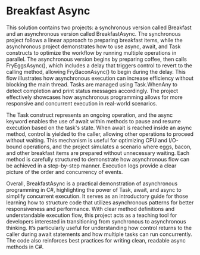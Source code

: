 # Breakfast Async

This solution contains two projects: a synchronous version called Breakfast and an asynchronous version called BreakfastAsync. The synchronous project follows a linear approach to preparing breakfast items, while the asynchronous project demonstrates how to use async, await, and Task constructs to optimize the workflow by running multiple operations in parallel. The asynchronous version begins by preparing coffee, then calls FryEggsAsync(), which includes a delay that triggers control to revert to the calling method, allowing FryBaconAsync() to begin during the delay. This flow illustrates how asynchronous execution can increase efficiency without blocking the main thread. Tasks are managed using Task.WhenAny to detect completion and print status messages accordingly. The project effectively showcases how asynchronous programming allows for more responsive and concurrent execution in real-world scenarios.

The Task construct represents an ongoing operation, and the async keyword enables the use of await within methods to pause and resume execution based on the task's state. When await is reached inside an async method, control is yielded to the caller, allowing other operations to proceed without waiting. This mechanism is useful for optimizing CPU and I/O-bound operations, and the project simulates a scenario where eggs, bacon, and other breakfast items are prepared without unnecessary waiting. Each method is carefully structured to demonstrate how asynchronous flow can be achieved in a step-by-step manner. Execution logs provide a clear picture of the order and concurrency of events.

Overall, BreakfastAsync is a practical demonstration of asynchronous programming in C#, highlighting the power of Task, await, and async to simplify concurrent execution. It serves as an introductory guide for those learning how to structure code that utilizes asynchronous patterns for better responsiveness and performance. With clear method definitions and understandable execution flow, this project acts as a teaching tool for developers interested in transitioning from synchronous to asynchronous thinking. It’s particularly useful for understanding how control returns to the caller during await statements and how multiple tasks can run concurrently. The code also reinforces best practices for writing clean, readable async methods in C#.
